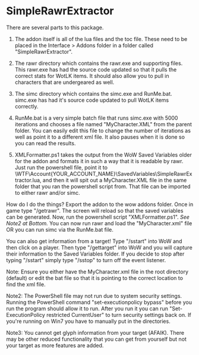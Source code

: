 # SimpleRawrExtractor
There are several parts to this package.
1) The addon itself is all of the lua files and the toc file.
	These need to be placed in the Interface > Addons folder in a folder called "SimpleRawrExtractor".

2) The rawr directory which contains the rawr.exe and supporting files.
	This rawr.exe has had the source code updated so that it pulls the correct stats for WotLK items.
	It should also allow you to pull in characters that are undergeared as well.

3) The simc directory which contains the simc.exe and RunMe.bat. simc.exe has had it's source code updated to pull WotLK items correctly.

4) RunMe.bat is a very simple batch file that runs simc.exe with 5000 iterations and chooses a file named "MyCharacter.XML" from the parent folder.
	You can easily edit this file to change the number of iterations as well as point it to a different xml file.
	It also pauses when it is done so you can read the results.

5) XMLFormatter.ps1 takes the output from the WoW Saved Variables older for the addon and formats it in such a way that it is readable by rawr.
	Just run the powershell file, point it to \WTF\Account\{YOUR_ACCOUNT_NAME}\SavedVariables\SimpleRawrExtractor.lua, and then it will spit out a MyCharacter.XML file in the same folder that you ran the powershell script from. 
	That file can be imported to either rawr and/or simc.


How do I do the things?
Export the addon to the wow addons folder.
Once in game type "/getrawr".
The screen will reload so that the saved variables can be generated.
Now, run the powershell script "XMLFormatter.ps1". *See Note2 at Bottom.*
You can now run rawr and load the "MyCharacter.xml" file OR
you can run simc via the RunMe.bat file.

You can also get information from a target!
Type "/sstart" into WoW and then click on a player.
Then type "/gettarget" into WoW and you will capture their information to the Saved Variables folder.
If you decide to stop after typing "/sstart" simply type "/sstop" to turn off the event listener.


Note: Ensure you either have the MyCharacter.xml file in the root directory (default) or edit the bat file so that it is pointing to the correct location to find the xml file.

Note2: The PowerShell file may not run due to system security settings.
Running the PowerShell command "set-executionpolicy bypass" before you run the program should allow it to run.
After you run it you can run "Set-ExecutionPolicy restricted CurrentUser" to turn security settings back on.
If you're running on Win7 you have to manually put in the directories.

Note3: You cannot get glyph information from your target (AFAIK). There may be other reduced functionality that you can get from yourself but not your target as more features are added.

